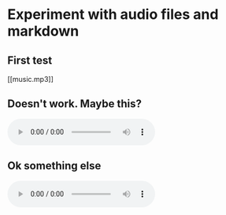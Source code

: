 # Experiment with audio files and markdown

## First test
[[music.mp3]]

## Doesn't work. Maybe this?
<audio controls="controls">
  <source type="audio/mp3" src="/music.mp3"></source>
  <p>Your browser does not support the audio element.</p>
</audio>

## Ok something else
![music](https://github.com/TalosSources/music/raw/master/music.mp3)

